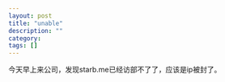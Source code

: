 ```yaml
---
layout: post
title: "unable"
description: ""
category: 
tags: []
---
```


今天早上来公司，发现starb.me已经访部不了了，应该是ip被封了。
